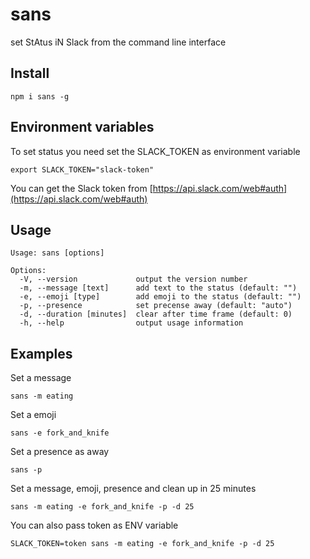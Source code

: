 # sans

set StAtus iN Slack from the command line interface

## Install

    npm i sans -g

## Environment variables

To set status you need set the SLACK_TOKEN as environment variable

    export SLACK_TOKEN="slack-token"

You can get the Slack token from [https://api.slack.com/web#auth](https://api.slack.com/web#auth)

## Usage

    Usage: sans [options]

    Options:
      -V, --version             output the version number
      -m, --message [text]      add text to the status (default: "")
      -e, --emoji [type]        add emoji to the status (default: "")
      -p, --presence            set precense away (default: "auto")
      -d, --duration [minutes]  clear after time frame (default: 0)
      -h, --help                output usage information

## Examples

Set a message

    sans -m eating

Set a emoji

    sans -e fork_and_knife

Set a presence as away

    sans -p

Set a message, emoji, presence and clean up in 25 minutes

    sans -m eating -e fork_and_knife -p -d 25

You can also pass token as ENV variable

    SLACK_TOKEN=token sans -m eating -e fork_and_knife -p -d 25
